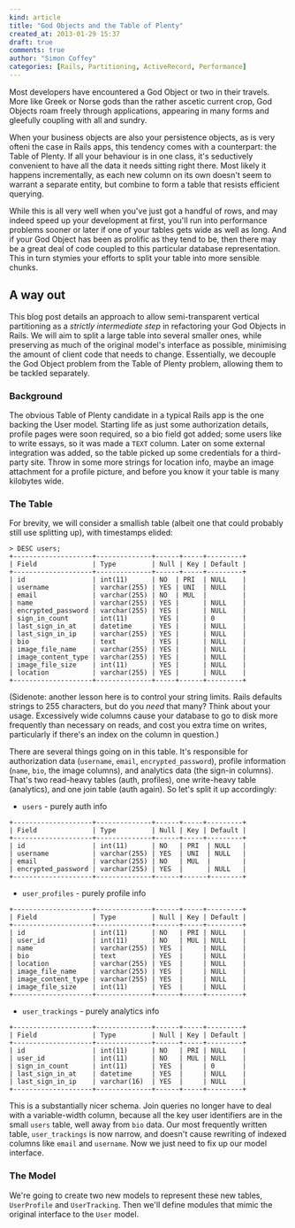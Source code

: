 ```yaml
---
kind: article
title: "God Objects and the Table of Plenty"
created_at: 2013-01-29 15:37
draft: true
comments: true
author: "Simon Coffey"
categories: [Rails, Partitioning, ActiveRecord, Performance]
---
```


Most developers have encountered a God Object or two in their travels.
More like Greek or Norse gods than the rather ascetic current crop, God
Objects roam freely through applications, appearing in many forms and
gleefully coupling with all and sundry.

When your business objects are also your persistence objects, as is very
ofteni the case in Rails apps, this tendency comes with a counterpart:
the Table of Plenty. If all your behaviour is in one class, it's
seductively convenient to have all the data it needs sitting right
there. Most likely it happens incrementally, as each new column on its
own doesn't seem to warrant a separate entity, but combine to form a
table that resists efficient querying.

While this is all very well when you've just got a handful of rows,
and may indeed speed up your development at first, you'll run into
performance problems sooner or later if one of your tables gets wide as
well as long. And if your God Object has been as prolific as they tend
to be, then there may be a great deal of code coupled to this particular
database representation. This in turn stymies your efforts to split your
table into more sensible chunks.

## A way out

This blog post details an approach to allow semi-transparent vertical
partitioning as a *strictly intermediate step* in refactoring your
God Objects in Rails. We will aim to split a large table into several
smaller ones, while preserving as much of the original model's interface
as possible, minimising the amount of client code that needs to change.
Essentially, we decouple the God Object problem from the Table of Plenty
problem, allowing them to be tackled separately.

<!--more-->

### Background

The obvious Table of Plenty candidate in a typical Rails app is the
one backing the User model. Starting life as just some authorization
details, profile pages were soon required, so a bio field got added;
some users like to write essays, so it was made a `TEXT` column. Later
on some external integration was added, so the table picked up some
credentials for a third-party site. Throw in some more strings for
location info, maybe an image attachment for a profile picture, and
before you know it your table is many kilobytes wide.

### The Table

For brevity, we will consider a smallish table (albeit one that could
probably still use splitting up), with timestamps elided:

~~~
> DESC users;
+--------------------+--------------+------+-----+---------+
| Field              | Type         | Null | Key | Default |
+--------------------+--------------+------+-----+---------+
| id                 | int(11)      | NO  | PRI  | NULL    |
| username           | varchar(255) | YES | UNI  | NULL    |
| email              | varchar(255) | NO  | MUL  |         |
| name               | varchar(255) | YES |      | NULL    |
| encrypted_password | varchar(255) | YES |      | NULL    |
| sign_in_count      | int(11)      | YES |      | 0       |
| last_sign_in_at    | datetime     | YES |      | NULL    |
| last_sign_in_ip    | varchar(255) | YES |      | NULL    |
| bio                | text         | YES |      | NULL    |
| image_file_name    | varchar(255) | YES |      | NULL    |
| image_content_type | varchar(255) | YES |      | NULL    |
| image_file_size    | int(11)      | YES |      | NULL    |
| location           | varchar(255) | YES |      | NULL    |
+--------------------+--------------+-----+------+---------+
~~~

(Sidenote: another lesson here is to control your string limits. Rails
defaults strings to 255 characters, but do you *need* that many? Think
about your usage. Excessively wide columns cause your database to go to
disk more frequently than necessary on reads, and cost you extra time on
writes, particularly if there's an index on the column in question.)

There are several things going on in this table. It's responsible for
authorization data (`username`, `email`, `encrypted_password`), profile
information (`name`, `bio`, the image columns), and analytics data (the
sign-in columns). That's two read-heavy tables (auth, profiles), one
write-heavy table (analytics), and one join table (auth again). So let's
split it up accordingly:

* `users` - purely auth info

~~~
+--------------------+--------------+------+-----+---------+
| Field              | Type         | Null | Key | Default |
+--------------------+--------------+------+-----+---------+
| id                 | int(11)      | NO   | PRI  | NULL   |
| username           | varchar(255) | YES  | UNI  | NULL   |
| email              | varchar(255) | NO   | MUL  |        |
| encrypted_password | varchar(255) | YES  |      | NULL   |
+--------------------+--------------+------+------+--------+
~~~

* `user_profiles` - purely profile info

~~~
+--------------------+--------------+------+-----+---------+
| Field              | Type         | Null | Key | Default |
+--------------------+--------------+------+-----+---------+
| id                 | int(11)      | NO   | PRI | NULL    |
| user_id            | int(11)      | NO   | MUL | NULL    |
| name               | varchar(255) | YES  |     | NULL    |
| bio                | text         | YES  |     | NULL    |
| location           | varchar(255) | YES  |     | NULL    |
| image_file_name    | varchar(255) | YES  |     | NULL    |
| image_content_type | varchar(255) | YES  |     | NULL    |
| image_file_size    | int(11)      | YES  |     | NULL    |
+--------------------+--------------+------+-----+---------+
~~~


* `user_trackings` - purely analytics info

~~~
+--------------------+--------------+------+-----+---------+
| Field              | Type         | Null | Key | Default |
+--------------------+--------------+------+-----+---------+
| id                 | int(11)      | NO   | PRI | NULL    |
| user_id            | int(11)      | NO   | MUL | NULL    |
| sign_in_count      | int(11)      | YES  |     | 0       |
| last_sign_in_at    | datetime     | YES  |     | NULL    |
| last_sign_in_ip    | varchar(16)  | YES  |     | NULL    |
+--------------------+--------------+------+-----+---------+
~~~

This is a substantially nicer schema. Join queries no longer have to
deal with a variable-width column, because all the key user identifiers
are in the small `users` table, well away from `bio` data. Our most
frequently written table, `user_trackings` is now narrow, and doesn't
cause rewriting of indexed columns like `email` and `username`. Now we
just need to fix up our model interface.

### The Model

We're going to create two new models to represent these new tables,
`UserProfile` and `UserTracking`. Then we'll define modules that mimic
the original interface to the `User` model.


